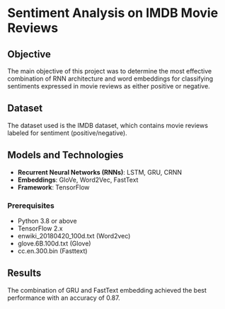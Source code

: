 # Sentiment Analysis on IMDB Movie Reviews

## Objective
The main objective of this project was to determine the most effective combination of RNN architecture and word embeddings for classifying sentiments expressed in movie reviews as either positive or negative.

## Dataset
The dataset used is the IMDB dataset, which contains movie reviews labeled for sentiment (positive/negative).

## Models and Technologies
- **Recurrent Neural Networks (RNNs)**: LSTM, GRU, CRNN
- **Embeddings**: GloVe, Word2Vec, FastText
- **Framework**: TensorFlow

### Prerequisites
- Python 3.8 or above
- TensorFlow 2.x
- enwiki_20180420_100d.txt (Word2vec)
- glove.6B.100d.txt (Glove)
- cc.en.300.bin (Fasttext)

## Results
The combination of GRU and FastText embedding achieved the best performance with an accuracy of 0.87.
